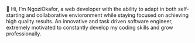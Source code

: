  👋 Hi, I’m NgoziOkafor, a web developer with the ability to adapt in both self-starting and collaborative envioronment while staying focused on achieving high quality results. An innovative and task driven software engineer, extremely motivated to constantly develop my coding skills and grow professionally.
